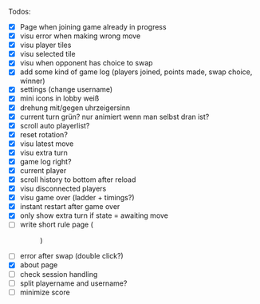 Todos:

* [x] Page when joining game already in progress
* [x] visu error when making wrong move
* [x] visu player tiles
* [x] visu selected tile
* [x] visu when opponent has choice to swap
* [x] add some kind of game log (players joined, points made, swap choice, winner)
* [x] settings (change username)
* [x] mini icons in lobby weiß
* [x] drehung mit/gegen uhrzeigersinn
* [x] current turn grün? nur animiert wenn man selbst dran ist?
* [x] scroll auto playerlist?
* [x] reset rotation?
* [x] visu latest move
* [x] visu extra turn
* [x] game log right?
* [x] current player
* [x] scroll history to bottom after reload
* [x] visu disconnected players
* [x] visu game over (ladder + timings?)
* [x] instant restart after game over
* [x] only show extra turn if state = awaiting move
* [ ] write short rule page (<figure>)
* [ ] error after swap (double click?)
* [x] about page
* [ ] check session handling
* [ ] split playername and username?
* [ ] minimize score
